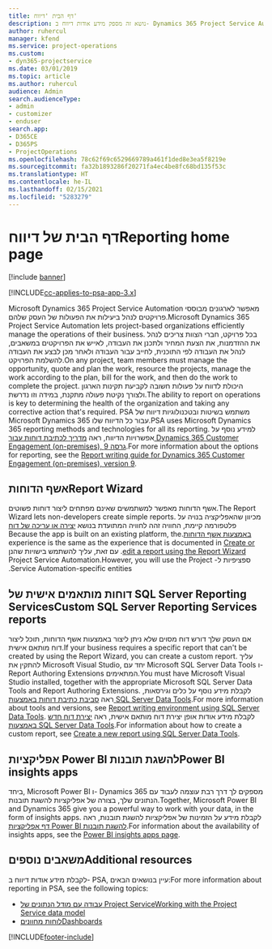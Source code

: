 ```yaml
---
title: דף הבית 'דיווח'
description: נושא זה מספק מידע אודות דיווח ב- Dynamics 365 Project Service Automation.
author: ruhercul
manager: kfend
ms.service: project-operations
ms.custom:
- dyn365-projectservice
ms.date: 03/01/2019
ms.topic: article
ms.author: ruhercul
audience: Admin
search.audienceType:
- admin
- customizer
- enduser
search.app:
- D365CE
- D365PS
- ProjectOperations
ms.openlocfilehash: 78c62f69c6529669789a461f1ded8e3ea5f8219e
ms.sourcegitcommit: fa32b1893286f20271fa4ec4be8fc68bd135f53c
ms.translationtype: HT
ms.contentlocale: he-IL
ms.lasthandoff: 02/15/2021
ms.locfileid: "5283279"
---
```

# <a name="reporting-home-page"></a><span data-ttu-id="1740c-103">דף הבית של דיווח</span><span class="sxs-lookup"><span data-stu-id="1740c-103">Reporting home page</span></span>

[!include [banner](../includes/psa-now-project-operations.md)]

[!INCLUDE[cc-applies-to-psa-app-3.x](../includes/cc-applies-to-psa-app-3x.md)]

<span data-ttu-id="1740c-104">Microsoft Dynamics 365 Project Service Automation מאפשר לארגונים מבוססי פרויקטים לנהל ביעילות את הפעולות של העסק שלהם.</span><span class="sxs-lookup"><span data-stu-id="1740c-104">Microsoft Dynamics 365 Project Service Automation lets project-based organizations efficiently manage the operations of their business.</span></span> <span data-ttu-id="1740c-105">בכל פרויקט, חברי הצוות צריכים לנהל את ההזדמנות, את הצעת המחיר ולתכנן את העבודה, לאייש את הפרויקטים במשאבים, לנהל את העבודה לפי התוכנית, לחייב עבור העבודה ולאחר מכן לבצע את העבודה להשלמת הפרויקט.</span><span class="sxs-lookup"><span data-stu-id="1740c-105">On any project, team members must manage the opportunity, quote and plan the work, resource the projects, manage the work according to the plan, bill for the work, and then do the work to complete the project.</span></span> <span data-ttu-id="1740c-106">היכולת לדווח על פעולות חשובה לקביעת תקינות הארגון ולצורך נקיטת פעולה מתקנת, במידה וזו נדרשת.</span><span class="sxs-lookup"><span data-stu-id="1740c-106">The ability to report on operations is key to determining the health of the organization and taking any corrective action that's required.</span></span> <span data-ttu-id="1740c-107">PSA משתמש בשיטות ובטכנולוגיות דיווח של Microsoft Dynamics 365 עבור כל הדיווח שלו.</span><span class="sxs-lookup"><span data-stu-id="1740c-107">PSA uses Microsoft Dynamics 365 reporting methods and technologies for all its reporting.</span></span> <span data-ttu-id="1740c-108">למידע נוסף על אפשרויות הדיווח, ראה [מדריך לכתיבת דוחות עבור Dynamics 365 Customer Engagement (on-premises), גרסה 9](https://docs.microsoft.com/dynamics365/customerengagement/on-premises/analytics/reporting-analytics-with-dynamics-365).</span><span class="sxs-lookup"><span data-stu-id="1740c-108">For more information about the options for reporting, see the [Report writing guide for Dynamics 365 Customer Engagement (on-premises), version 9](https://docs.microsoft.com/dynamics365/customerengagement/on-premises/analytics/reporting-analytics-with-dynamics-365).</span></span>

## <a name="report-wizard"></a><span data-ttu-id="1740c-109">אשף הדוחות</span><span class="sxs-lookup"><span data-stu-id="1740c-109">Report Wizard</span></span>

<span data-ttu-id="1740c-110">אשף הדוחות מאפשר למשתמשים שאינם מפתחים ליצור דוחות פשוטים.</span><span class="sxs-lookup"><span data-stu-id="1740c-110">The Report Wizard lets non-developers create simple reports.</span></span> <span data-ttu-id="1740c-111">מכיוון שהאפליקציה בנויה על פלטפורמה קיימת, החוויה זהה לחוויה המתועדת בנושא [‬‏‫יצירה או עריכה של דוח באמצעות אשף הדוחות‬‏‫](https://docs.microsoft.com/dynamics365/customerengagement/on-premises/basics/create-edit-copy-report-wizard).</span><span class="sxs-lookup"><span data-stu-id="1740c-111">Because the app is built on an existing platform, the experience is the same as the experience that is documented in [Create or edit a report using the Report Wizard](https://docs.microsoft.com/dynamics365/customerengagement/on-premises/basics/create-edit-copy-report-wizard).</span></span> <span data-ttu-id="1740c-112">עם זאת, עליך להשתמש בישויות שהנן ספציפיות ל- Project Service Automation.</span><span class="sxs-lookup"><span data-stu-id="1740c-112">However, you will use the Project Service Automation-specific entities.</span></span>

## <a name="custom-sql-server-reporting-services-reports"></a><span data-ttu-id="1740c-113">דוחות מותאמים אישית של SQL Server Reporting Services</span><span class="sxs-lookup"><span data-stu-id="1740c-113">Custom SQL Server Reporting Services reports</span></span>

<span data-ttu-id="1740c-114">אם העסק שלך דורש דוח מסוים שלא ניתן ליצור באמצעות אשף הדוחות, תוכל ליצור דוח מותאם אישית.</span><span class="sxs-lookup"><span data-stu-id="1740c-114">If your business requires a specific report that can't be created by using the Report Wizard, you can create a custom report.</span></span> <span data-ttu-id="1740c-115">עליך להתקין את Microsoft Visual Studio, יחד עם Microsoft SQL Server Data Tools ו- Report Authoring Extensions המתאימים.</span><span class="sxs-lookup"><span data-stu-id="1740c-115">You must have Microsoft Visual Studio installed, together with the appropriate Microsoft SQL Server Data Tools and Report Authoring Extensions.</span></span> <span data-ttu-id="1740c-116">לקבלת מידע נוסף על כלים וגירסאות, ראה [סביבת כתיבת דוחות באמצעות SQL Server Data Tools](https://docs.microsoft.com/dynamics365/customerengagement/on-premises/analytics/report-writing-environment-using-sql-server-data-tools).</span><span class="sxs-lookup"><span data-stu-id="1740c-116">For more information about tools and versions, see [Report writing environment using SQL Server Data Tools](https://docs.microsoft.com/dynamics365/customerengagement/on-premises/analytics/report-writing-environment-using-sql-server-data-tools).</span></span> <span data-ttu-id="1740c-117">לקבלת מידע אודות אופן יצירת דוח מותאם אישית, ראה [יצירת דוח חדש באמצעות SQL Server Data Tools](https://docs.microsoft.com/dynamics365/customerengagement/on-premises/analytics/create-a-new-report-using-sql-server-data-tools).</span><span class="sxs-lookup"><span data-stu-id="1740c-117">For information about how to create a custom report, see [Create a new report using SQL Server Data Tools](https://docs.microsoft.com/dynamics365/customerengagement/on-premises/analytics/create-a-new-report-using-sql-server-data-tools).</span></span>

## <a name="power-bi-insights-apps"></a><span data-ttu-id="1740c-118">אפליקציות Power BI להשגת תובנות</span><span class="sxs-lookup"><span data-stu-id="1740c-118">Power BI insights apps</span></span>

<span data-ttu-id="1740c-119">ביחד, Microsoft Power BI ו- Dynamics 365 מספקים לך דרך רבת עוצמה לעבוד עם הנתונים שלך, בצורה של אפליקציות להשגת תובנות.</span><span class="sxs-lookup"><span data-stu-id="1740c-119">Together, Microsoft Power BI and Dynamics 365 give you a powerful way to work with your data, in the form of insights apps.</span></span> <span data-ttu-id="1740c-120">לקבלת מידע על הזמינות של אפליקציות להשגת תובנות, ראה [דף אפליקציות Power BI להשגת תובנות](https://powerbi.microsoft.com/power-bi-insights-apps/).</span><span class="sxs-lookup"><span data-stu-id="1740c-120">For information about the availability of insights apps, see the [Power BI insights apps page](https://powerbi.microsoft.com/power-bi-insights-apps/).</span></span>


## <a name="additional-resources"></a><span data-ttu-id="1740c-121">משאבים נוספים</span><span class="sxs-lookup"><span data-stu-id="1740c-121">Additional resources</span></span>
<span data-ttu-id="1740c-122">לקבלת מידע אודות דיווח ב- PSA, עיין בנושאים הבאים:</span><span class="sxs-lookup"><span data-stu-id="1740c-122">For more information about reporting in PSA, see the following topics:</span></span>

- [<span data-ttu-id="1740c-123">עבודה עם מודל הנתונים של Project Service</span><span class="sxs-lookup"><span data-stu-id="1740c-123">Working with the Project Service data model</span></span>](reports-working-project-service-data-model.md)
- [<span data-ttu-id="1740c-124">לוחות מחוונים</span><span class="sxs-lookup"><span data-stu-id="1740c-124">Dashboards</span></span>](reports-dashboards.md)



[!INCLUDE[footer-include](../includes/footer-banner.md)]